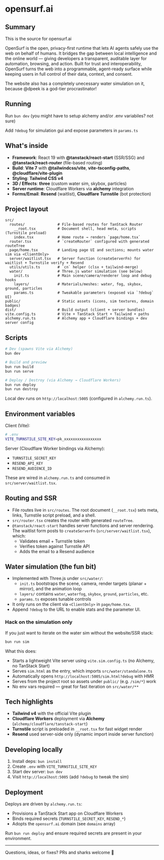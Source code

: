# opensurf.ai

## Summary

This is the source for opensurf.ai

OpenSurf is the open, privacy-first runtime that lets AI agents safely use the web on behalf of humans. It bridges the gap between local intelligence and the online world — giving developers a transparent, auditable layer for automation, browsing, and action. Built for trust and interoperability, OpenSurf turns the web into a programmable, agent-ready surface while keeping users in full control of their data, context, and consent.

The website also has a completely unecessary water simulation on it, because @dpeek is a god-tier procrastinator!

## Running

Run `bun dev` (you might have to setup alchemy and/or .env variabiles? not sure)

Add `?debug` for simulation gui and expose parameters in `params.ts`

## What's inside

- **Framework**: React 19 with **@tanstack/react-start** (SSR/SSG) and **@tanstack/react-router** (file-based routing)
- **Build**: **Vite 7** with **@tailwindcss/vite**, **vite-tsconfig-paths**, **@cloudflare/vite-plugin**
- **Styling**: **Tailwind CSS v4**
- **3D / Effects**: **three** (custom water sim, skybox, particles)
- **Server runtime**: Cloudflare Workers via **alchemy** integration
- **Forms/Email**: **Resend** (waitlist), **Cloudflare Turnstile** (bot protection)

## Project layout

```
src/
  routes/               # File-based routes for TanStack Router
    __root.tsx          # Document shell, head meta, scripts (Turnstile preload)
    index.tsx           # Home route → renders `page/home.tsx`
  router.tsx            # `createRouter` configured with generated routeTree
  page/home.tsx         # Landing page UI and sections; mounts water sim via <ClientOnly>
  server/waitlist.tsx   # Server function (createServerFn) for waitlist + Turnstile verify + Resend
  utils/utils.ts        # `cn` helper (clsx + tailwind-merge)
  water/                # Three.js water simulation (see below)
    init.ts             # Main scene/camera/renderer loop and debug hooks
    layers/             # Materials/meshes: water, fog, skybox, ground, particles
    params.ts           # Tweakable parameters (exposed via `?debug` UI)
public/                 # Static assets (icons, sim textures, domain badges)
dist/                   # Build output (client + server bundles)
vite.config.ts          # Vite + TanStack Start + Tailwind + paths
alchemy.run.ts          # Alchemy app + Cloudflare bindings + dev server config
```

## Scripts

```bash
# Dev (spawns Vite via Alchemy)
bun dev

# Build and preview
bun run build
bun run serve

# Deploy / Destroy (via Alchemy → Cloudflare Workers)
bun run deploy
bun run destroy
```

Local dev runs on `http://localhost:5005` (configured in `alchemy.run.ts`).

## Environment variables

Client (Vite):

```bash
# .env
VITE_TURNSTILE_SITE_KEY=pk_xxxxxxxxxxxxxxxxx
```

Server (Cloudflare Worker bindings via Alchemy):

- `TURNSTILE_SECRET_KEY`
- `RESEND_API_KEY`
- `RESEND_AUDIENCE_ID`

These are wired in `alchemy.run.ts` and consumed in `src/server/waitlist.tsx`.

## Routing and SSR

- File routes live in `src/routes`. The root document (`__root.tsx`) sets meta, links, Turnstile script preload, and a shell.
- `src/router.tsx` creates the router with generated `routeTree`.
- `@tanstack/react-start` handles server functions and server rendering. The waitlist form posts to `createServerFn` (`src/server/waitlist.tsx`), which:
  - Validates email + Turnstile token
  - Verifies token against Turnstile API
  - Adds the email to a Resend audience

## Water simulation (the fun bit)

- Implemented with Three.js under `src/water/`:
  - `init.ts` bootstraps the scene, camera, render targets (planar + mirror), and the animation loop
  - `layers/` contains `water`, `waterfog`, `skybox`, `ground`, `particles`, etc.
  - `params.ts` exposes tunable controls
- It only runs on the client via `<ClientOnly>` in `page/home.tsx`.
- Append `?debug` to the URL to enable stats and the parameter UI.

### Hack on the simulation only

If you just want to iterate on the water sim without the website/SSR stack:

```bash
bun run sim
```

What this does:

- Starts a lightweight Vite server using `vite.sim.config.ts` (no Alchemy, no TanStack Start)
- Serves `sim.html` as the entry, which imports `src/water/standalone.ts`
- Automatically opens `http://localhost:5005/sim.html?debug` with HMR
- Serves from the project root so assets under `public/` (e.g. `/sim/*`) work
- No env vars required — great for fast iteration on `src/water/**`

## Tech highlights

- **Tailwind v4** with the official Vite plugin
- **Cloudflare Workers** deployment via **Alchemy** (`alchemy/cloudflare/tanstack-start`)
- **Turnstile** script is preloaded in `__root.tsx` for fast widget render
- **Resend** used server-side only (dynamic import inside server function)

## Developing locally

1. Install deps: `bun install`
2. Create `.env` with `VITE_TURNSTILE_SITE_KEY`
3. Start dev server: `bun dev`
4. Visit `http://localhost:5005` (add `?debug` to tweak the sim)

## Deployment

Deploys are driven by `alchemy.run.ts`:

- Provisions a TanStack Start app on Cloudflare Workers
- Binds required secrets (`TURNSTILE_SECRET_KEY`, `RESEND_*`)
- Adopts the `opensurf.ai` domain (see `domains` array)

Run `bun run deploy` and ensure required secrets are present in your environment.

---

Questions, ideas, or fixes? PRs and sharks welcome 🦈
